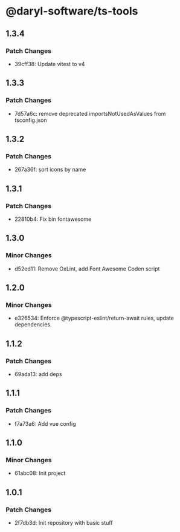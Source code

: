 # @daryl-software/ts-tools

## 1.3.4

### Patch Changes

- 39cff38: Update vitest to v4

## 1.3.3

### Patch Changes

- 7d57a6c: remove deprecated importsNotUsedAsValues from tsconfig.json

## 1.3.2

### Patch Changes

- 267a36f: sort icons by name

## 1.3.1

### Patch Changes

- 22810b4: Fix bin fontawesome

## 1.3.0

### Minor Changes

- d52ed11: Remove OxLint, add Font Awesome Coden script

## 1.2.0

### Minor Changes

- e326534: Enforce @typescript-eslint/return-await rules, update dependencies.

## 1.1.2

### Patch Changes

- 69ada13: add deps

## 1.1.1

### Patch Changes

- f7a73a6: Add vue config

## 1.1.0

### Minor Changes

- 61abc08: Init project

## 1.0.1

### Patch Changes

- 2f7db3d: Init repository with basic stuff
